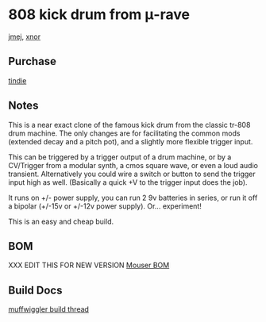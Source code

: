# 808 kick drum from μ-rave 

[jmej](http://www.anestheticaudio.com/), [xnor](http://x37v.info)

## Purchase
[tindie](https://www.tindie.com/products/jmej/808-kick-drum-clone-pcb/)

## Notes
This is a near exact clone of the famous kick drum from the classic tr-808 drum machine. The only changes are for facilitating the common mods (extended decay and a pitch pot), and a slightly more flexible trigger input.

This can be triggered by a trigger output of a drum machine, or by a CV/Trigger from a modular synth, a cmos square wave, or even a loud audio transient. Alternatively you could wire a switch or button to send the trigger input high as well. (Basically a quick +V to the trigger input does the job).

It runs on +/- power supply, you can run 2 9v batteries in series, or run it off a bipolar (+/-15v or +/-12v power supply). Or... experiment!

This is an easy and cheap build.

## BOM
XXX EDIT THIS FOR NEW VERSION
[Mouser BOM](http://www.mouser.com/ProjectManager/ProjectDetail.aspx?AccessID=950b04d9fc)

## Build Docs
[muffwiggler build thread](http://www.muffwiggler.com/forum/viewtopic.php?t=54149)
